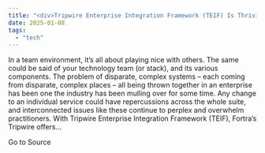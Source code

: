 ```yaml
---
title: "<div>Tripwire Enterprise Integration Framework (TEIF) Is Thriving. Here's How You Can Benefit</div>"
date: 2025-01-08
tags: 
  - "tech"
---
```


In a team environment, it’s all about playing nice with others. The same could be said of your technology team (or stack), and its various components. The problem of disparate, complex systems – each coming from disparate, complex places – all being thrown together in an enterprise has been one the industry has been mulling over for some time. Any change to an individual service could have repercussions across the whole suite, and interconnected issues like these continue to perplex and overwhelm practitioners. With Tripwire Enterprise Integration Framework (TEIF), Fortra’s Tripwire offers...

Go to Source
